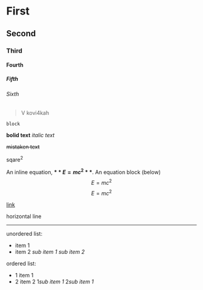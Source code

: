 # First
## Second
### Third
#### Fourth
##### Fifth
###### Sixth

> V kovi4kah

```
block
```

**bolid text**
_italic text_

~~mistaken text~~

sqare<sup>2</sup>

An inline equation, **$**E=mc^2**$**. An equation block (below)
$$E=mc^2$$
$$E=mc^2$$

[link](https://docs.github.com/ru/get-started/writing-on-github/getting-started-with-writing-and-formatting-on-github/basic-writing-and-formatting-syntax#quoting-text)

horizontal line
- - - 
unordered list:
- item 1
- item 2
  *sub item 1* 
  *sub item 2* 

ordered list:
- 1 item 1
- 2 item 2
  1*sub item 1*
  2*sub item 1*



